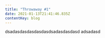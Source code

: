 ```yaml
---
title: "Throwaway #1"
date: 2021-01-13T21:41:46.835Z
contentKey: blog
---
```

dsadasdasdasdasdasdsadasdasdasd adsadasd
